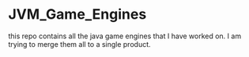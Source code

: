 # JVM_Game_Engines
 this repo contains all the java game engines that I have worked on. I am trying to merge them all to a single product.

